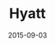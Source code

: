 ---
date: 2015-09-03
title: Hyatt
categories: bronze
logo: Hyatt_Logo.png
www: http://www.hyatt.com/
---